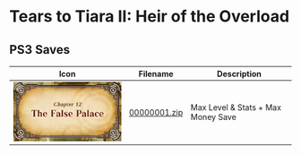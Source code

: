 # Tears to Tiara II: Heir of the Overload

## PS3 Saves

| Icon | Filename | Description |
|------|----------|-------------|
| ![Tears to Tiara II: Heir of the Overload](ICON0.PNG) | [00000001.zip](00000001.zip) | Max Level & Stats + Max Money Save |
